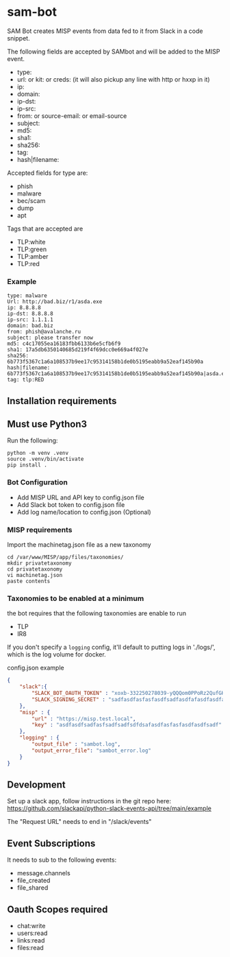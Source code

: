 # sam-bot

SAM Bot creates MISP events from data fed to it from Slack in a code snippet.

The following fields are accepted by SAMbot and will be added to the MISP event.

- type:
- url: or kit: or creds: (it will also pickup any line with http or hxxp in it)
- ip:
- domain:
- ip-dst:
- ip-src:
- from: or source-email: or email-source
- subject:  
- md5:
- sha1:
- sha256:
- tag:
- hash|filename:

 Accepted fields for type are:

- phish
- malware
- bec/scam
- dump
- apt

Tags that are accepted are

- TLP:white
- TLP:green
- TLP:amber
- TLP:red  

### Example

```text
type: malware
Url: http://bad.biz/r1/asda.exe
ip: 8.8.8.8
ip-dst: 8.8.8.8
ip-src: 1.1.1.1
domain: bad.biz
from: phish@avalanche.ru
subject: please transfer now
md5: c4c17055ea16183fbb6133b6e5cfb6f9
sha1: 17a5db6350140685d219f4f69dcc0e669a4f027e
sha256: 6b773f5367c1a6a108537b9ee17c95314158b1de0b5195eabb9a52eaf145b90a
hash|filename: 6b773f5367c1a6a108537b9ee17c95314158b1de0b5195eabb9a52eaf145b90a|asda.exe
tag: tlp:RED
```

## Installation requirements

## Must use Python3

Run the following:

```shell
python -m venv .venv
source .venv/bin/activate
pip install .
```

### Bot Configuration

- Add MISP URL and API key to config.json file
- Add Slack bot token to config.json file
- Add log name/location to config.json (Optional)

### MISP requirements

Import the machinetag.json file as a new taxonomy

```shell
cd /var/www/MISP/app/files/taxonomies/
mkdir privatetaxonomy
cd privatetaxonomy
vi machinetag.json
paste contents
```

### Taxonomies to be enabled at a minimum

the bot requires that the following taxonomies are enable to run

- TLP
- IR8

If you don't specify a `logging` config, it'll default to putting logs in './logs/', which is the log volume for docker.

 config.json example

```json
{
    "slack":{
        "SLACK_BOT_OAUTH_TOKEN" : "xoxb-332250278039-yQQQom0PPoRz2QufGHlTnwg7",
        "SLACK_SIGNING_SECRET" : "sadfasdfasfasfasdfsadfasdfafasdfasdfasd"
    },
    "misp" : {
        "url" : "https://misp.test.local",
        "key" : "asdfasdfsadfasfsadfsadfsdfdsafasdfasfasfasdfasdfsadf"
    },
    "logging" : {
        "output_file" : "sambot.log",
        "output_error_file": "sambot_error.log"
    }
}
```

## Development

Set up a slack app, follow instructions in the git repo here: <https://github.com/slackapi/python-slack-events-api/tree/main/example>

The "Request URL" needs to end in "/slack/events"

## Event Subscriptions

It needs to sub to the following events:

- message.channels
- file_created
- file_shared

## Oauth Scopes required

- chat:write
- users:read
- links:read
- files:read
